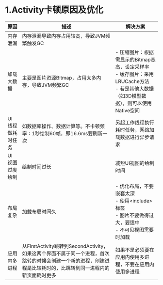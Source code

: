 # 1.Activity卡顿原因及优化

| 原因             | 描述                                                         | 解决方案                                                     |
| ---------------- | ------------------------------------------------------------ | ------------------------------------------------------------ |
| 内存泄漏         | 内存泄漏导致内存占用较高，导致JVM频繁触发GC                  |                                                              |
| 加载大数据       | 主要是图片资源Bitmap，占用太多内存，导致JVM频繁GC            | - 压缩图片：根据需显示的Bitmap宽高，设定采样率<br />- 缓存图片：采用LRUCache方法<br />- 若是其他大数据（如3D模型数据），则可以使用Native空间 |
| UI线程做耗时任务 | 如数据库操作、数据计算等。不卡顿频率：1秒绘制60帧，即16.6ms要刷新一次 | 另起工作线程执行耗时任务，网络加载数据进行异步请求 |
| UI视图过度绘制   | 绘制时间过长                                                 | 减短UI视图的绘制时间                                         |
| 布局复杂         | 加载布局时间久                                               | - 优化布局，不要嵌套太深<br />- 使用\<include>标签<br />- 图片不要做得过大，要适中<br />- 不可见视图需要时加载 |
| 应用内多进程     | 从FirstActivity跳转到SecondActivity，如果这两个界面不属于同一个进程，首次跳转的时候会创建一个新的进程，创建进程是比较耗时的，比跳转到同一进程内的新页面耗时更多 | 如果不是必须要在应用内使用多进程，不要在应用内使用多进程     |

